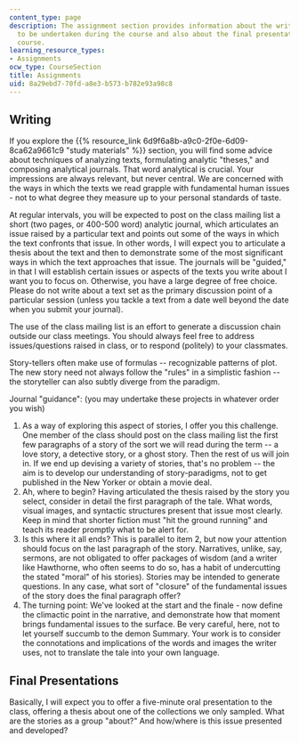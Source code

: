 ```yaml
---
content_type: page
description: The assignment section provides information about the writing projects
  to be undertaken during the course and also about the final presentation for the
  course.
learning_resource_types:
- Assignments
ocw_type: CourseSection
title: Assignments
uid: 8a29ebd7-70fd-a8e3-b573-b782e93a98c8
---
```


Writing
-------

If you explore the {{% resource_link 6d9f6a8b-a9c0-2f0e-6d09-8ca62a9661c9 "study materials" %}} section, you will find some advice about techniques of analyzing texts, formulating analytic "theses," and composing analytical journals. That word analytical is crucial. Your impressions are always relevant, but never central. We are concerned with the ways in which the texts we read grapple with fundamental human issues - not to what degree they measure up to your personal standards of taste.

At regular intervals, you will be expected to post on the class mailing list a short (two pages, or 400-500 word) analytic journal, which articulates an issue raised by a particular text and points out some of the ways in which the text confronts that issue. In other words, I will expect you to articulate a thesis about the text and then to demonstrate some of the most significant ways in which the text approaches that issue. The journals will be "guided," in that I will establish certain issues or aspects of the texts you write about I want you to focus on. Otherwise, you have a large degree of free choice. Please do not write about a text set as the primary discussion point of a particular session (unless you tackle a text from a date well beyond the date when you submit your journal).

The use of the class mailing list is an effort to generate a discussion chain outside our class meetings. You should always feel free to address issues/questions raised in class, or to respond (politely) to your classmates.

Story-tellers often make use of formulas -- recognizable patterns of plot. The new story need not always follow the "rules" in a simplistic fashion -- the storyteller can also subtly diverge from the paradigm.

Journal "guidance": (you may undertake these projects in whatever order you wish)

1.  As a way of exploring this aspect of stories, I offer you this challenge. One member of the class should post on the class mailing list the first few paragraphs of a story of the sort we will read during the term -- a love story, a detective story, or a ghost story. Then the rest of us will join in. If we end up devising a variety of stories, that's no problem -- the aim is to develop our understanding of story-paradigms, not to get published in the New Yorker or obtain a movie deal.
2.  Ah, where to begin? Having articulated the thesis raised by the story you select, consider in detail the first paragraph of the tale. What words, visual images, and syntactic structures present that issue most clearly. Keep in mind that shorter fiction must "hit the ground running" and teach its reader promptly what to be alert for.
3.  Is this where it all ends? This is parallel to item 2, but now your attention should focus on the last paragraph of the story. Narratives, unlike, say, sermons, are not obligated to offer packages of wisdom (and a writer like Hawthorne, who often seems to do so, has a habit of undercutting the stated "moral" of his stories). Stories may be intended to generate questions. In any case, what sort of "closure" of the fundamental issues of the story does the final paragraph offer?
4.  The turning point: We've looked at the start and the finale - now define the climactic point in the narrative, and demonstrate how that moment brings fundamental issues to the surface. Be very careful, here, not to let yourself succumb to the demon Summary. Your work is to consider the connotations and implications of the words and images the writer uses, not to translate the tale into your own language.

Final Presentations
-------------------

Basically, I will expect you to offer a five-minute oral presentation to the class, offering a thesis about one of the collections we only sampled. What are the stories as a group "about?" And how/where is this issue presented and developed?